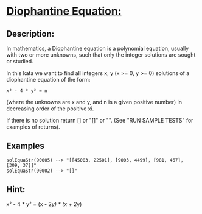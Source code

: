 # [Diophantine Equation:](https://www.codewars.com/kata/554f76dca89983cc400000bb)

## Description:

In mathematics, a Diophantine equation is a polynomial equation, usually with two or more unknowns, such that only the integer solutions are sought or studied.

In this kata we want to find all integers x, y (x >= 0, y >= 0) solutions of a diophantine equation of the form:

```
x² - 4 * y² = n
```

(where the unknowns are x and y, and n is a given positive number) in decreasing order of the positive xi.

If there is no solution return [] or "[]" or "". (See "RUN SAMPLE TESTS" for examples of returns).

## Examples

```
solEquaStr(90005) --> "[[45003, 22501], [9003, 4499], [981, 467], [309, 37]]"
solEquaStr(90002) --> "[]"
```

## Hint:

x² - 4 * y² = (x - 2*y) * (x + 2*y)
